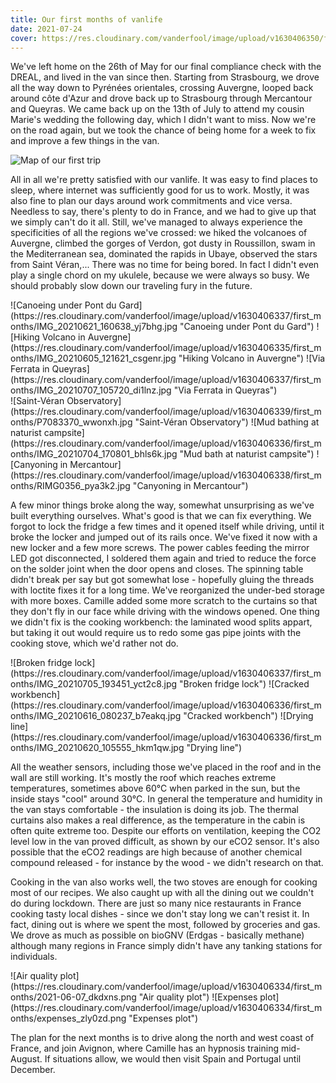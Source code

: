 ```yaml
---
title: Our first months of vanlife
date: 2021-07-24
cover: https://res.cloudinary.com/vanderfool/image/upload/v1630406350/first_months/IMG_20210607_190053_jq4btj.jpg
---
```


We've left home on the 26th of May for our final compliance check with the DREAL, and lived in the van since then.
Starting from Strasbourg, we drove all the way down to Pyrénées orientales, crossing Auvergne, looped back around côte d'Azur and drove back up to Strasbourg through Mercantour and Queyras.
We came back up on the 13th of July to attend my cousin Marie's wedding the following day, which I didn't want to miss.
Now we're on the road again, but we took the chance of being home for a week to fix and improve a few things in the van.

![Map of our first trip](https://res.cloudinary.com/vanderfool/image/upload/v1630406339/first_months/Vanderfool1strip_wxdi3h.png "Map of our first trip")

All in all we're pretty satisfied with our vanlife.
It was easy to find places to sleep, where internet was sufficiently good for us to work.
Mostly, it was also fine to plan our days around work commitments and vice versa.
Needless to say, there's plenty to do in France, and we had to give up that we simply can't do it all.
Still, we've managed to always experience the specificities of all the regions we've crossed: we hiked the volcanoes of Auvergne, climbed the gorges of Verdon, got dusty in Roussillon, swam in the Mediterranean sea, dominated the rapids in Ubaye, observed the stars from Saint Véran,...
There was no time for being bored.
In fact I didn't even play a single chord on my ukulele, because we were always so busy.
We should probably slow down our traveling fury in the future.

<div class="row-image">
![Canoeing under Pont du Gard](https://res.cloudinary.com/vanderfool/image/upload/v1630406337/first_months/IMG_20210621_160638_yj7bhg.jpg "Canoeing under Pont du Gard")
![Hiking Volcano in Auvergne](https://res.cloudinary.com/vanderfool/image/upload/v1630406335/first_months/IMG_20210605_121621_csgenr.jpg "Hiking Volcano in Auvergne")
![Via Ferrata in Queyras](https://res.cloudinary.com/vanderfool/image/upload/v1630406337/first_months/IMG_20210707_105720_di1lnz.jpg "Via Ferrata in Queyras")
</div>
<div class="row-image">
![Saint-Véran Observatory](https://res.cloudinary.com/vanderfool/image/upload/v1630406339/first_months/P7083370_wwonxh.jpg "Saint-Véran Observatory")
![Mud bathing at naturist campsite](https://res.cloudinary.com/vanderfool/image/upload/v1630406336/first_months/IMG_20210704_170801_bhls6k.jpg "Mud bath at naturist campsite")
![Canyoning in Mercantour](https://res.cloudinary.com/vanderfool/image/upload/v1630406338/first_months/RIMG0356_pya3k2.jpg "Canyoning in Mercantour")
</div>

A few minor things broke along the way, somewhat unsurprising as we've built everything ourselves.
What's good is that we can fix everything.
We forgot to lock the fridge a few times and it opened itself while driving, until it broke the locker and jumped out of its rails once.
We've fixed it now with a new locker and a few more screws.
The power cables feeding the mirror LED got disconnected, I soldered them again and tried to reduce the force on the solder joint when the door opens and closes.
The spinning table didn't break per say but got somewhat lose - hopefully gluing the threads with loctite fixes it for a long time.
We've reorganized the under-bed storage with more boxes.
Camille added some more scratch to the curtains so that they don't fly in our face while driving with the windows opened.
One thing we didn't fix is the cooking workbench: the laminated wood splits appart, but taking it out would require us to redo some gas pipe joints with the cooking stove, which we'd rather not do.

<div class="row-image">
![Broken fridge lock](https://res.cloudinary.com/vanderfool/image/upload/v1630406337/first_months/IMG_20210705_193451_yct2c8.jpg "Broken fridge lock")
![Cracked workbench](https://res.cloudinary.com/vanderfool/image/upload/v1630406336/first_months/IMG_20210616_080237_b7eakq.jpg "Cracked workbench")
![Drying line](https://res.cloudinary.com/vanderfool/image/upload/v1630406336/first_months/IMG_20210620_105555_hkm1qw.jpg "Drying line")
</div>

All the weather sensors, including those we've placed in the roof and in the wall are still working.
It's mostly the roof which reaches extreme temperatures, sometimes above 60°C when parked in the sun, but the inside stays "cool" around 30°C.
In general the temperature and humidity in the van stays comfortable - the insulation is doing its job.
The thermal curtains also makes a real difference, as the temperature in the cabin is often quite extreme too.
Despite our efforts on ventilation, keeping the CO2 level low in the van proved difficult, as shown by our eCO2 sensor.
It's also possible that the eCO2 readings are high because of another chemical compound released - for instance by the wood - we didn't research on that.

Cooking in the van also works well, the two stoves are enough for cooking most of our recipes.
We also caught up with all the dining out we couldn't do during lockdown.
There are just so many nice restaurants in France cooking tasty local dishes - since we don't stay long we can't resist it.
In fact, dining out is where we spent the most, followed by groceries and gas.
We drove as much as possible on bioGNV (Erdgas - basically methane) although many regions in France simply didn't have any tanking stations for individuals.

<div class="row-image">
![Air quality plot](https://res.cloudinary.com/vanderfool/image/upload/v1630406334/first_months/2021-06-07_dkdxns.png "Air quality plot")
![Expenses plot](https://res.cloudinary.com/vanderfool/image/upload/v1630406334/first_months/expenses_zly0zd.png "Expenses plot")
</div>

The plan for the next months is to drive along the north and west coast of France, and join Avignon, where Camille has an hypnosis training mid-August.
If situations allow, we would then visit Spain and Portugal until December.

